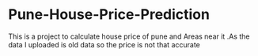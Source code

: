 # Pune-House-Price-Prediction
This is a project to calculate house price of pune and Areas near it .As the data I uploaded is old data so the price is not that accurate
